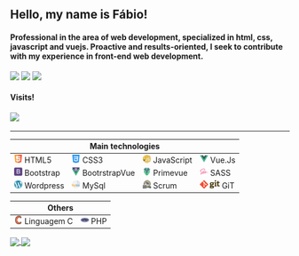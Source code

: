 ## Hello, my name is Fábio!
#### Professional in the area of web development, specialized in html, css, javascript and vuejs. Proactive and results-oriented, I seek to contribute with my experience in front-end web development.
  
<a href="https://fabiojuniordev.netlify.app/" target="_blank"><img src="https://img.shields.io/badge/-Portfólio-8A2BE2?style=for-the-badge&logoColor=white" target="_blank"></a>
<a href="https://www.instagram.com/fabioo.junioor" target="_blank"><img src="https://img.shields.io/badge/-Instagram-%23E4405F?style=for-the-badge&logo=instagram&logoColor=white" target="_blank"></a>
<a href="https://www.linkedin.com/in/fabioo-junioor" target="_blank"><img src="https://img.shields.io/badge/-LinkedIn-%230077B5?style=for-the-badge&logo=linkedin&logoColor=white" target="_blank"></a>
#### Visits!  
![](https://komarev.com/ghpvc/?username=fabioo-junioor)

<hr>

<table>
  <thead>
    <tr>
      <th colspan="4">Main technologies</th>
    </tr>
  </thead>
  <tbody>
    <tr>
      <td><img height="15" src="https://raw.githubusercontent.com/fabioo-junioor/fabioo-junioor/main/languages-tools/html5.png" style="max-width:100%;"> HTML5</td>
      <td><img height="15" src="https://raw.githubusercontent.com/fabioo-junioor/fabioo-junioor/main/languages-tools/css-3.png" style="max-width:100%;"> CSS3</td>
      <td><img height="15" src="https://raw.githubusercontent.com/fabioo-junioor/fabioo-junioor/main/languages-tools/javascript.png" style="max-width:100%;"> JavaScript</td>
      <td><img height="15" src="https://raw.githubusercontent.com/fabioo-junioor/fabioo-junioor/main/languages-tools/vue-js.png" style="max-width:100%;"> Vue.Js</td>
    </tr>
    <tr>
      <td><img height="15" src="https://raw.githubusercontent.com/fabioo-junioor/fabioo-junioor/main/languages-tools/bootstrap.png" style="max-width:100%;"> Bootstrap</td>
      <td><img height="15" src="https://raw.githubusercontent.com/fabioo-junioor/fabioo-junioor/main/languages-tools/bootstrap-vue.png" style="max-width:100%;"> BootrstrapVue</td>
      <td><img height="15" src="https://raw.githubusercontent.com/fabioo-junioor/fabioo-junioor/main/languages-tools/primevue.png" style="max-width:100%;"> Primevue</td>
      <td><img height="15" src="https://raw.githubusercontent.com/fabioo-junioor/fabioo-junioor/main/languages-tools/sass.png" style="max-width:100%;"> SASS</td>
    </tr>
    <tr>
      <td><img height="15" src="https://raw.githubusercontent.com/fabioo-junioor/fabioo-junioor/main/languages-tools/wordpress.png" style="max-width:100%;"> Wordpress</td>
      <td><img height="15" src="https://raw.githubusercontent.com/fabioo-junioor/fabioo-junioor/main/languages-tools/mysql.png" style="max-width:100%;"> MySql</td>
      <td><img height="15" src="https://raw.githubusercontent.com/fabioo-junioor/fabioo-junioor/main/languages-tools/scrum.png" style="max-width:100%;"> Scrum</td>
      <td><img height="15" src="https://raw.githubusercontent.com/fabioo-junioor/fabioo-junioor/main/languages-tools/git.png" style="max-width:100%;"> GiT</td>
    </tr>
  </tbody>
</table>
<table>
  <thead>
    <tr>
      <th colspan="2">Others</th>
    </tr>
  </thead>
  <tbody>
    <tr>
      <td><img height="15" src="https://raw.githubusercontent.com/fabioo-junioor/fabioo-junioor/main/languages-tools/c.png" style="max-width:100%;"> Linguagem C</td>
      <td><img height="15" src="https://raw.githubusercontent.com/fabioo-junioor/fabioo-junioor/main/languages-tools/php.png" style="max-width:100%;"> PHP</td>
    </tr>
  </tbody>
</table>
  
 
<a href="https://github.com/anuraghazra/convoychat">
  <img height="180" align="center" src="https://github-readme-stats.vercel.app/api?username=fabioo-junioor&show_icons=true&theme=radical" />
</a>
<a href="https://github.com/anuraghazra/github-readme-stats">
  <img height="180" align="center" src="https://github-readme-stats.vercel.app/api/top-langs/?username=fabioo-junioor&layout=compact&theme=radical" />
</a>
